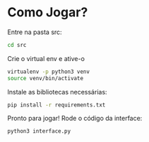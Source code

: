 # Como Jogar?

Entre na pasta src:

```bash
cd src
```

Crie o virtual env e ative-o
```bash
virtualenv -p python3 venv
source venv/bin/activate
```

Instale as bibliotecas necessárias:
```bash
pip install -r requirements.txt
```

Pronto para jogar! Rode o código da interface:
```bash
python3 interface.py
```